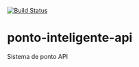 [![Build Status](https://www.travis-ci.org/RenatodeSousa/ponto-inteligente-api.svg?branch=master)](https://www.travis-ci.org/RenatodeSousa/ponto-inteligente-api)

# ponto-inteligente-api
Sistema de ponto API
